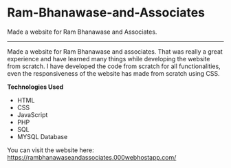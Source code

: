 # Ram-Bhanawase-and-Associates
Made a website for Ram Bhanawase and Associates.
***
Made a website for Ram Bhanawase and associates. That was really a great experience and have learned many things while developing the website from scratch. I have developed the code from scratch for all functionalities, even the responsiveness of the website has made from scratch using CSS.

**Technologies Used**
* HTML
* CSS
* JavaScript
* PHP
* SQL
* MYSQL Database

You can visit the website here: https://rambhanawaseandassociates.000webhostapp.com/
